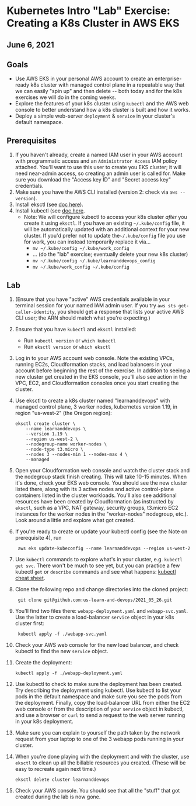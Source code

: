# Kubernetes Intro "Lab" Exercise: Creating a K8s Cluster in AWS EKS

## June 6, 2021

## Goals

* Use AWS EKS in your personal AWS account to create an enterprise-ready k8s cluster with managed control plane in a repeatable way that we can easily "spin up" and then delete -- both today and for the k8s exercises we will do in the coming weeks.
* Explore the features of your k8s cluster using `kubectl` and the AWS web console to better understand how a k8s cluster is built and how it works.
* Deploy a simple web-server `deployment` & `service` in your cluster's default namespace.

## Prerequisites

1. If you haven't already, create a named IAM user in your AWS account with programmatic access and an `Administrator Access` IAM policy attached. You'll want to use this user to create you EKS cluster; it will need near-admin access, so creating an admin user is called for. Make sure you download the "Access key ID" and "Secret access key" credentials.
2. Make sure you have the AWS CLI installed (version 2: check via `aws --version`).
3. Install eksctl (see [doc here](https://docs.aws.amazon.com/eks/latest/userguide/eksctl.html)).
4. Install kubectl (see [doc here](https://docs.aws.amazon.com/eks/latest/userguide/install-kubectl.html).
   * Note: We will configure kubectl to access your k8s cluster *after* you create it using `eksctl`. If you have an existing `~/.kube/config` file, it will be automatically updated with an additional context for your new cluster. If you'd prefer not to update the`~/.kube/config` file you use for work, you can instead temporarily replace it via...
     * `mv ~/.kube/config ~/.kube/work_config`
     * ... (do the "lab" exercise; eventually delete your new k8s cluster)
     * `mv ~/.kube/config ~/.kube/learnanddevops_config`
     * `mv ~/.kube/work_config ~/.kube/config`

## Lab

1. (Ensure that you have "active" AWS credentials available in your terminal session for your named IAM admin user. If you try `aws sts get-caller-identity`, you should get a response that lists your active AWS CLI user; the ARN should match what you're expecting.)
2. Ensure that you have `kubectl` and `eksctl` installed:
   * Run `kubectl version` or `which kubectl`
   * Run `eksctl version` or `which eksctl`
3. Log in to your AWS account web console. Note the existing VPCs, running EC2s, Cloudformation stacks, and load balancers in your account before beginning the rest of the exercise. In addition to seeing a new cluster get created in the EKS console, you'll also see action in the VPC, EC2, and Cloudformation consoles once you start creating the cluster.
4. Use eksctl to create a k8s cluster named "learnanddevops" with managed control plane, 3 worker nodes, kubernetes version 1.19, in region "us-west-2" (the Oregon region):

       eksctl create cluster \
           --name learnanddevops \
           --version 1.19 \
           --region us-west-2 \
           --nodegroup-name worker-nodes \
           --node-type t3.micro \
           --nodes 3 --nodes-min 1 --nodes-max 4 \
           --managed

5. Open your Cloudformation web console and watch the cluster stack and the nodegroup stack finish creating. This will take 10-15 minutes. When it's done, check your EKS web console. You should see the new cluster listed there, along with its 3 active nodes and active control-plane containers listed in the cluster workloads. You'll also see additional resources have been created by Cloudformation (as instructed by `eksctl`, such as a VPC, NAT gateway, security groups, t3.micro EC2 instances for the worker nodes in the "worker-nodes" nodegroup, etc.). Look around a little and explore what got created.
6. If you're ready to create or update your kubectl config (see the Note on prerequisite 4), run

        aws eks update-kubeconfig --name learnanddevops --region us-west-2

7. Use `kubectl` commands to explore what's in your cluster, e.g. `kubectl get svc`. There won't be much to see yet, but you can practice a few kubectl `get` or `describe` commands and see what happens: [kubectl cheat sheet](https://kubernetes.io/docs/reference/kubectl/cheatsheet/#viewing-finding-resources).
8. Clone the following repo and change directories into the cloned project:

        git clone git@github.com:us-learn-and-devops/2021_05_26.git

9. You'll find two files there: `webapp-deployment.yaml` and `webapp-svc.yaml`. Use the latter to create a load-balancer `service` object in your k8s cluster first:

        kubectl apply -f ./webapp-svc.yaml

10. Check your AWS web console for the new load balancer, and check kubectl to find the new `service` object.
11. Create the deployment:

        kubectl apply -f ./webapp-deployment.yaml

12. Use kubectl to check to make sure the deployment has been created. Try describing the deployment using kubectl. Use kubectl to list your pods in the default namespace and make sure you see the pods from the deployment. Finally, copy the load-balancer URL from either the EC2 web console or from the description of your `service` object in kubectl, and use a browser or `curl` to send a request to the web server running in your k8s deployment.
13. Make sure you can explain to yourself the path taken by the network request from your laptop to one of the 3 webapp pods running in your cluster.
14. When you're done playing with the deployment and with the cluster, use `eksctl` to clean up all the billable resources you created. (These will be easy to recreate again next time.)

        eksctl delete cluster learnanddevops

15. Check your AWS console. You should see that all the "stuff" that got created during the lab is now gone.
